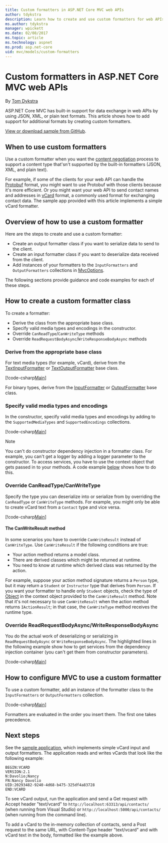 ```yaml
---
title: Custom formatters in ASP.NET Core MVC web APIs
author: tdykstra
description: Learn how to create and use custom formatters for web APIs in ASP.NET Core. 
ms.author: tdykstra
manager: wpickett
ms.date: 02/08/2017
ms.topic: article
ms.technology: aspnet
ms.prod: asp.net-core
uid: mvc/models/custom-formatters
---
```

# Custom formatters in ASP.NET Core MVC web APIs

By [Tom Dykstra](https://github.com/tdykstra)

ASP.NET Core MVC has built-in support for data exchange in web APIs by using JSON, XML, or plain text formats. This article shows how to add support for additional formats by creating custom formatters.

[View or download sample from GitHub](https://github.com/aspnet/Docs/tree/master/aspnetcore/mvc/advanced/custom-formatters/sample).

## When to use custom formatters

Use a custom formatter when you want the [content negotiation](xref:mvc/models/formatting) process to support a content type that'sn't supported by the built-in formatters (JSON, XML, and plain text).

For example, if some of the clients for your web API can handle the [Protobuf](https://github.com/google/protobuf) format, you might want to use Protobuf with those clients because it's more efficient.  Or you might want your web API to send contact names and addresses in [vCard](https://wikipedia.org/wiki/VCard) format, a commonly used format for exchanging contact data. The sample app provided with this article implements a simple vCard formatter.

## Overview of how to use a custom formatter

Here are the steps to create and use a custom formatter:

* Create an output formatter class if you want to serialize data to send to the client.
* Create an input formatter class if you want to deserialize data received from the client. 
* Add instances of your formatters to the `InputFormatters` and `OutputFormatters` collections in [MvcOptions](https://docs.microsoft.com/aspnet/core/api/microsoft.aspnetcore.mvc.mvcoptions).

The following sections provide guidance and code examples for each of these steps.

## How to create a custom formatter class

To create a formatter:

* Derive the class from the appropriate base class.
* Specify valid media types and encodings in the constructor.
* Override `CanReadType`/`CanWriteType` methods
* Override `ReadRequestBodyAsync`/`WriteResponseBodyAsync` methods
  
### Derive from the appropriate base class

For text media types (for example, vCard), derive from the [TextInputFormatter](https://docs.microsoft.com/aspnet/core/api/microsoft.aspnetcore.mvc.formatters.textinputformatter) or [TextOutputFormatter](https://docs.microsoft.com/aspnet/core/api/microsoft.aspnetcore.mvc.formatters.textoutputformatter) base class.

[!code-csharp[Main](custom-formatters/sample/Formatters/VcardOutputFormatter.cs?name=classdef)]

For binary types, derive from the [InputFormatter](https://docs.microsoft.com/aspnet/core/api/microsoft.aspnetcore.mvc.formatters.inputformatter) or [OutputFormatter](https://docs.microsoft.com/aspnet/core/api/microsoft.aspnetcore.mvc.formatters.outputformatter) base class.

### Specify valid media types and encodings

In the constructor, specify valid media types and encodings by adding to the `SupportedMediaTypes` and `SupportedEncodings` collections.

[!code-csharp[Main](custom-formatters/sample/Formatters/VcardOutputFormatter.cs?name=ctor&highlight=3,5-6)]

> [!NOTE]  
> You can't do constructor dependency injection in a formatter class. For example, you can't get a logger by adding a logger parameter to the constructor. To access services, you have to use the context object that gets passed in to your methods. A code example [below](#read-write) shows how to do this.

### Override CanReadType/CanWriteType 

Specify the type you can deserialize into or serialize from by overriding the `CanReadType` or `CanWriteType` methods. For example, you might only be able to create vCard text from a `Contact` type and vice versa.

[!code-csharp[Main](custom-formatters/sample/Formatters/VcardOutputFormatter.cs?name=canwritetype)]

#### The CanWriteResult method

In some scenarios you have to override `CanWriteResult` instead of `CanWriteType`. Use `CanWriteResult` if the following conditions are true:

  * Your action method returns a model class.
  * There are derived classes which might be returned at runtime.
  * You need to know at runtime which derived class was returned by the action.  

For example, suppose your action method signature returns a `Person` type, but it may return a `Student` or `Instructor` type that derives from `Person`. If you want your formatter to handle only `Student` objects, check the type of [Object](https://docs.microsoft.com/aspnet/core/api/microsoft.aspnetcore.mvc.formatters.outputformattercanwritecontext#Microsoft_AspNetCore_Mvc_Formatters_OutputFormatterCanWriteContext_Object) in the context object provided to the `CanWriteResult` method. Note that it's not necessary to use `CanWriteResult` when the action method returns `IActionResult`; in that case, the `CanWriteType` method receives the runtime type.

<a id="read-write"></a>
### Override ReadRequestBodyAsync/WriteResponseBodyAsync 

You do the actual work of deserializing or serializing in `ReadRequestBodyAsync` or `WriteResponseBodyAsync`.  The highlighted lines in the following example show how to get services from the dependency injection container (you can't get them from constructor parameters).

[!code-csharp[Main](custom-formatters/sample/Formatters/VcardOutputFormatter.cs?name=writeresponse&highlight=3-4)]

## How to configure MVC to use a custom formatter
 
To use a custom formatter, add an instance of the formatter class to the `InputFormatters` or `OutputFormatters` collection.

[!code-csharp[Main](custom-formatters/sample/Startup.cs?name=mvcoptions&highlight=3-4)]

Formatters are evaluated in the order you insert them. The first one takes precedence. 

## Next steps

See the [sample application](https://github.com/aspnet/Docs/tree/master/aspnetcore/mvc/advanced/custom-formatters/sample), which implements simple vCard input and output formatters.  The application reads and writes vCards that look like the following example:

```
BEGIN:VCARD
VERSION:2.1
N:Davolio;Nancy
FN:Nancy Davolio
UID:20293482-9240-4d68-b475-325df4a83728
END:VCARD
```

To see vCard output, run the application and send a Get request with Accept header "text/vcard" to `http://localhost:63313/api/contacts/` (when running from Visual Studio) or `http://localhost:5000/api/contacts/` (when running from the command line).

To add a vCard to the in-memory collection of contacts, send a Post request to the same URL, with Content-Type header "text/vcard" and with vCard text in the body, formatted like the example above.
